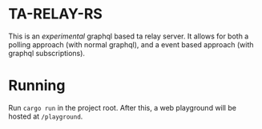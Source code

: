 # TA-RELAY-RS
This is an *experimental* graphql based ta relay server.
It allows for both a polling approach (with normal graphql), and a event based approach (with graphql subscriptions).

# Running
Run `cargo run` in the project root. After this, a web playground will be hosted at `/playground`.
